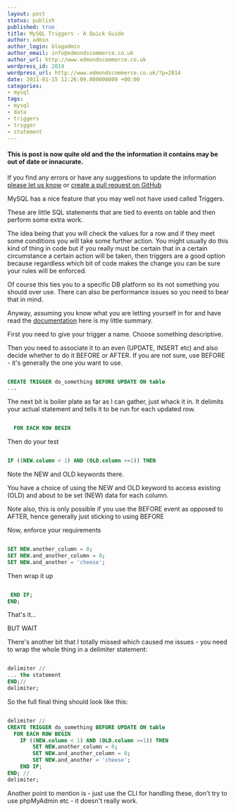 ```yaml
---
layout: post
status: publish
published: true
title: MySQL Triggers - A Quick Guide
author: admin
author_login: blogadmin
author_email: info@edmondscommerce.co.uk
author_url: http://www.edmondscommerce.co.uk
wordpress_id: 2014
wordpress_url: http://www.edmondscommerce.co.uk/?p=2014
date: 2011-01-15 12:26:09.000000000 +00:00
categories:
- mysql
tags:
- mysql
- data
- triggers
- trigger
- statement
---
```

<div class="oldpost"><h4>This is post is now quite old and the the information it contains may be out of date or innacurate.</h4>
<p>
If you find any errors or have any suggestions to update the information <a href="http://edmondscommerce.github.io/contact-us/index.html">please let us know</a>
or <a href="https://github.com/edmondscommerce/edmondscommerce.github.io">create a pull request on GitHub</a>
</p>
</div>
MySQL has a nice feature that you may well not have used called Triggers.

These are little SQL statements that are tied to events on table and then perform some extra work.

The idea being that you will check the values for a row and if they meet some conditions you will take some further action. You might usually do this kind of thing in code but if you really must be certain that in a certain circumstance a certain action will be taken, then triggers are a good option because regardless which bit of code makes the change you can be sure your rules will be enforced.

Of course this ties you to a specific DB platform so its not something you should over use. There can also be performance issues so you need to bear that in mind.

Anyway, assuming you know what you are letting yourself in for and have read the <a href="http://www.google.com/search?hl=en&q=site%3Adev.mysql.com+triggers+5.0&aq=f&aqi=&aql=&oq=">documentation</a> here is my little summary.

First you need to give your trigger a name. Choose something descriptive.

Then you need to associate it to an even (UPDATE, INSERT etc) and also decide whether to do it BEFORE or AFTER. If you are not sure, use BEFORE - it's generally the one you want to use.

```sql

CREATE TRIGGER do_something BEFORE UPDATE ON table
...

```

The next bit is boiler plate as far as I can gather, just whack it in. It delimits your actual statement and tells it to be run for each updated row.

```sql

  FOR EACH ROW BEGIN

```

Then do your test

```sql

IF ((NEW.column < 1) AND (OLD.column >=1)) THEN

```

Note the NEW and OLD keywords there. 

You have a choice of using the NEW and OLD keyword to access existing (OLD) and about to be set (NEW) data for each column.

Note also, this is only possible if you use the BEFORE event as opposed to AFTER, hence generally just sticking to using BEFORE

Now, enforce your requirements
```sql

SET NEW.another_column = 0;
SET NEW.and_another_column = 0;
SET NEW.and_another = 'cheese';

```

Then wrap it up

```sql

 END IF;
END;

```

That's it...

BUT WAIT

There's another bit that I totally missed which caused me issues - you need to wrap the whole thing in a delimiter statement:

```sql

delimiter //
... the statement
END;//
delimiter;

```

So the full final thing should look like this:

```sql

delimiter //
CREATE TRIGGER do_something BEFORE UPDATE ON table
  FOR EACH ROW BEGIN
    IF ((NEW.column < 1) AND (OLD.column >=1)) THEN
        SET NEW.another_column = 0;
        SET NEW.and_another_column = 0;
        SET NEW.and_another = 'cheese';
    END IF;
END; //
delimiter;

```

Another point to mention is - just use the CLI for handling these, don't try to use phpMyAdmin etc - it doesn't really work.

